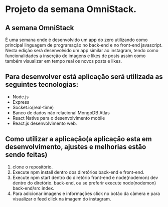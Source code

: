 # Projeto da semana OmniStack.

## A semana OmniStack 
É uma semana onde é desenvolvido um app do zero utilizando como principal linguagem de programação no back-end e no front-end javascript.
Nesta edição será desenvolvido um app similar ao instagram, tendo como funcionalidades a inserção de imagens e likes de posts assim como 
também visualizar em tempo real os novos posts e likes.

## Para desenvolver está aplicação será utilizada as seguintes tecnologias:
* Node.js
* Express
* Socket.io(real-time)
* Banco de dados não relacional MongoDB Atlas
* React Native para o desenvolvimento mobile
* React.js desenvolvimento web.
  

## Como utilizar a aplicação(a aplicação esta em desenvolvimento, ajustes e melhorias estão sendo feitas)
1. clone o repositório.
2. Execute npm install dentro dos diretórios back-end e front-end.
3. Execute npm start dentro do diretório front-end e node(nodemon) dev dentro do diretório. back-end, ou se preferir execute node(nodemon) back-end/src index.
4. Para adicionar imagens e informações click no botão da câmera e para visualizar o feed click na imagem do instagram.
